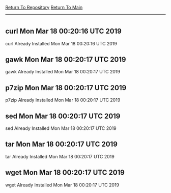 [Return To Repository](https://github.com/deathbybandaid/piholeparser/)
[Return To Main](https://github.com/deathbybandaid/piholeparser/blob/master/RecentRunLogs/Mainlog.md)
____________________________________
# 
## curl Mon Mar 18 00:20:16 UTC 2019
curl Already Installed Mon Mar 18 00:20:16 UTC 2019
## gawk Mon Mar 18 00:20:17 UTC 2019
gawk Already Installed Mon Mar 18 00:20:17 UTC 2019
## p7zip Mon Mar 18 00:20:17 UTC 2019
p7zip Already Installed Mon Mar 18 00:20:17 UTC 2019
## sed Mon Mar 18 00:20:17 UTC 2019
sed Already Installed Mon Mar 18 00:20:17 UTC 2019
## tar Mon Mar 18 00:20:17 UTC 2019
tar Already Installed Mon Mar 18 00:20:17 UTC 2019
## wget Mon Mar 18 00:20:17 UTC 2019
wget Already Installed Mon Mar 18 00:20:17 UTC 2019

